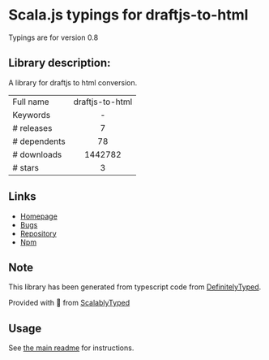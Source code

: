 
# Scala.js typings for draftjs-to-html

Typings are for version 0.8

## Library description:
A library for draftjs to html conversion.

|                    |                 |
| ------------------ | :-------------: |
| Full name          | draftjs-to-html |
| Keywords           | - |
| # releases         | 7 |
| # dependents       | 78 |
| # downloads        | 1442782 |
| # stars            | 3 |

## Links
- [Homepage](https://github.com/jpuri/draftjs-to-html#readme)
- [Bugs](https://github.com/jpuri/draftjs-to-html/issues)
- [Repository](https://github.com/jpuri/draftjs-to-html)
- [Npm](https://www.npmjs.com/package/draftjs-to-html)
    


## Note
This library has been generated from typescript code from [DefinitelyTyped](https://definitelytyped.org).

Provided with :purple_heart: from [ScalablyTyped](https://github.com/oyvindberg/ScalablyTyped)

## Usage
See [the main readme](../../readme.md) for instructions.


